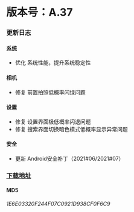# 版本号：A.37

### 更新日志

#### 系统
- 优化 系统性能，提升系统稳定性

#### 相机
- 修复 前置拍照低概率闪绿问题

#### 设置
- 修复 设置界面极低概率闪退问题
- 修复 搜索界面切换暗色模式低概率显示异常问题

#### 安全
- 更新 Android安全补丁（2021#06/2021#07）

### [下载地址](https://download.c.realme.com/osupdate/RMX2175_11_OTA_0370_all_4DrQ6IuvBvfH.ozip)

#### MD5
*1E6E03320F244F07C0921D938CF0F6C9*

